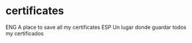 # certificates
ENG
  A place to save all my certificates
ESP
  Un lugar donde guardar todos my certificados
